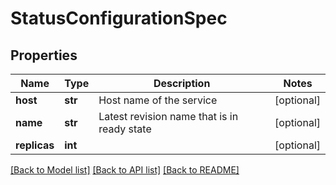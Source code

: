 # StatusConfigurationSpec

## Properties
Name | Type | Description | Notes
------------ | ------------- | ------------- | -------------
**host** | **str** | Host name of the service | [optional] 
**name** | **str** | Latest revision name that is in ready state | [optional] 
**replicas** | **int** |  | [optional] 

[[Back to Model list]](../README.md#documentation-for-models) [[Back to API list]](../README.md#documentation-for-api-endpoints) [[Back to README]](../README.md)


